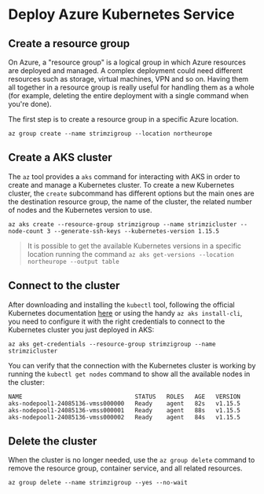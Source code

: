 # Deploy Azure Kubernetes Service

## Create a resource group

On Azure, a "resource group" is a logical group in which Azure resources are deployed and managed.
A complex deployment could need different resources such as storage, virtual machines, VPN and so on. 
Having them all together in a resource group is really useful for handling them as a whole (for example, deleting the entire deployment with a single command when you're done).

The first step is to create a resource group in a specific Azure location.

```shell
az group create --name strimzigroup --location northeurope
```

## Create a AKS cluster

The `az` tool provides a `aks` command for interacting with AKS in order to create and manage a Kubernetes cluster.
To create a new Kubernetes cluster, the `create` subcommand has different options but the main ones are the destination resource group, the name of the cluster, the related number of nodes and the Kubernetes version to use.

```shell
az aks create --resource-group strimzigroup --name strimzicluster --node-count 3 --generate-ssh-keys --kubernetes-version 1.15.5
```

> It is possible to get the available Kubernetes versions in a specific location running the command `az aks get-versions --location northeurope --output table`

## Connect to the cluster

After downloading and installing the `kubectl` tool, following the official Kubernetes documentation [here](https://kubernetes.io/docs/tasks/tools/install-kubectl/) or using the handy `az aks install-cli`, you need to configure it with the right credentials to connect to the Kubernetes cluster you just deployed in AKS:

```shell
az aks get-credentials --resource-group strimzigroup --name strimzicluster
```

You can verify that the connection with the Kubernetes cluster is working by running the `kubectl get nodes` command to show all the available nodes in the cluster:

```shell
NAME                                STATUS   ROLES   AGE   VERSION
aks-nodepool1-24085136-vmss000000   Ready    agent   82s   v1.15.5
aks-nodepool1-24085136-vmss000001   Ready    agent   88s   v1.15.5
aks-nodepool1-24085136-vmss000002   Ready    agent   84s   v1.15.5
```

## Delete the cluster

When the cluster is no longer needed, use the `az group delete` command to remove the resource group, container service, and all related resources.

```shell
az group delete --name strimzigroup --yes --no-wait
```